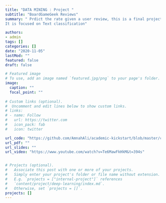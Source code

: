 ```yaml
---
title: "DATA MINING : Project "
subtitle: "BoardGameGeek Reviews"
summary: " Prdict the rate given a user review, this is a final project for the Data Mining class,
It is focused on Text classification"

authors:
- admin
tags: []
categories: []
date: "2020-11-05"
lastMod: ""
featured: false
draft: false

# Featured image
# To use, add an image named `featured.jpg/png` to your page's folder. 
image:
  caption: ""
  focal_point: ""
  
# Custom links (optional).
#  Uncomment and edit lines below to show custom links.
# links:
# - name: Follow
#   url: https://twitter.com
#   icon_pack: fab
#   icon: twitter

url_code: "https://github.com/AmnahAli/academic-kickstart/blob/master/content/post/assignment4/index.ipynb"
url_pdf: ""
url_slides: ""
url_video: "https://www.youtube.com/watch?v=Te6MawFkHkM&t=394s"


# Projects (optional).
#   Associate this post with one or more of your projects.
#   Simply enter your project's folder or file name without extension.
#   E.g. `projects = ["internal-project"]` references 
#   `content/project/deep-learning/index.md`.
#   Otherwise, set `projects = []`.
projects: []
---
```

